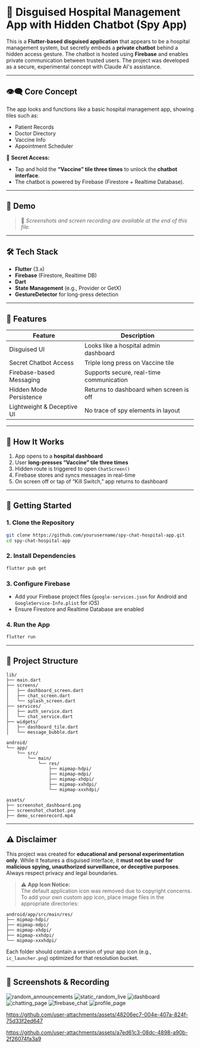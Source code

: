 # 🏥 Disguised Hospital Management App with Hidden Chatbot (Spy App)

This is a **Flutter-based disguised application** that appears to be a hospital management system, but secretly embeds a **private chatbot** behind a hidden access gesture. The chatbot is hosted using **Firebase** and enables private communication between trusted users. The project was developed as a secure, experimental concept with Claude AI's assistance.

---

## 👁️‍🗨️ Core Concept

The app looks and functions like a basic hospital management app, showing tiles such as:
- Patient Records
- Doctor Directory
- Vaccine Info
- Appointment Scheduler

🔐 **Secret Access:**
- Tap and hold the **“Vaccine” tile three times** to unlock the **chatbot interface**.
- The chatbot is powered by Firebase (Firestore + Realtime Database).

---

## 🎥 Demo

> 📸 *Screenshots and screen recording are available at the end of this file.*

---

## 🛠️ Tech Stack

- **Flutter** (3.x)
- **Firebase** (Firestore, Realtime DB)
- **Dart**
- **State Management** (e.g., Provider or GetX)
- **GestureDetector** for long-press detection

---

## 🧪 Features

| Feature                     | Description                              |
|----------------------------|------------------------------------------|
| Disguised UI               | Looks like a hospital admin dashboard    |
| Secret Chatbot Access      | Triple long press on Vaccine tile        |
| Firebase-based Messaging   | Supports secure, real-time communication |
| Hidden Mode Persistence    | Returns to dashboard when screen is off  |
| Lightweight & Deceptive UI | No trace of spy elements in layout       |

---

## 🔐 How It Works

1. App opens to a **hospital dashboard**
2. User **long-presses “Vaccine” tile three times**
3. Hidden route is triggered to open `ChatScreen()`
4. Firebase stores and syncs messages in real-time
5. On screen off or tap of “Kill Switch,” app returns to dashboard

---

## 🚀 Getting Started

### 1. Clone the Repository

```bash
git clone https://github.com/yourusername/spy-chat-hospital-app.git
cd spy-chat-hospital-app
```

### 2. Install Dependencies

```bash
flutter pub get
```

### 3. Configure Firebase

- Add your Firebase project files (`google-services.json` for Android and `GoogleService-Info.plist` for iOS)
- Ensure Firestore and Realtime Database are enabled

### 4. Run the App

```bash
flutter run
```

---

## 📁 Project Structure

```
lib/
├── main.dart
├── screens/
│   ├── dashboard_screen.dart
│   ├── chat_screen.dart
│   └── splash_screen.dart
├── services/
│   ├── auth_service.dart
│   └── chat_service.dart
├── widgets/
│   ├── dashboard_tile.dart
│   └── message_bubble.dart

android/
└── app/
    └── src/
        └── main/
            └── res/
                ├── mipmap-hdpi/
                ├── mipmap-mdpi/
                ├── mipmap-xhdpi/
                ├── mipmap-xxhdpi/
                └── mipmap-xxxhdpi/

assets/
├── screenshot_dashboard.png
├── screenshot_chatbot.png
├── demo_screenrecord.mp4
```

---

## ⚠️ Disclaimer

This project was created for **educational and personal experimentation only**. While it features a disguised interface, it **must not be used for malicious spying, unauthorized surveillance, or deceptive purposes**. Always respect privacy and legal boundaries.

> ⚠️ **App Icon Notice:**  
> The default application icon was removed due to copyright concerns.  
> To add your own custom app icon, place image files in the appropriate directories:

```
android/app/src/main/res/
├── mipmap-hdpi/
├── mipmap-mdpi/
├── mipmap-xhdpi/
├── mipmap-xxhdpi/
└── mipmap-xxxhdpi/
```

Each folder should contain a version of your app icon (e.g., `ic_launcher.png`) optimized for that resolution bucket.

---

## 📸 Screenshots & Recording

![random_announcements](https://github.com/user-attachments/assets/c29ea8b9-bcf8-4399-9fe2-2bd508e4ce3c)
![static_random_live](https://github.com/user-attachments/assets/bfc7c4ad-03c2-4078-9dfe-12dc7b20272b)
![dashboard](https://github.com/user-attachments/assets/c6f3d40f-c4e3-49e2-a5f2-a882ce48d66a)
![chatting_page](https://github.com/user-attachments/assets/24a61fc6-bfd6-4c80-9915-685ea93ece6a)
![firebase_chat](https://github.com/user-attachments/assets/326b389e-b1f7-44bd-9453-0ce9888409e3)
![profile_page](https://github.com/user-attachments/assets/657395a0-0cc9-4be8-a445-44df0c9ff92e)


https://github.com/user-attachments/assets/48206ec7-004e-407a-824f-75d33f2ed647

https://github.com/user-attachments/assets/a7ed61c3-08dc-4898-a90b-2f26074fa3a9




